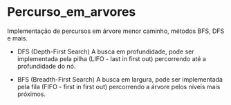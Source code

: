# Percurso_em_arvores
Implementação de percursos em árvore menor caminho, métodos BFS, DFS e mais.

- DFS (Depth-First Search) 
    A busca em profundidade, pode ser implementada pela pilha (LIFO - last in first out) percorrendo até a profundidade do nó.
    
- BFS (Breadth-First Search)
    A busca em largura, pode ser implementada pela fila (FIFO - first in first out) percorrendo a árvore pelos níveis mais próximos.


